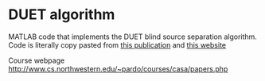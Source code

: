 DUET algorithm
==============

MATLAB code that implements the DUET blind source separation algorithm.
Code is literally copy pasted from [this publication](http://link.springer.com/chapter/10.1007%2F978-1-4020-6479-1_8#page-1) and [this website](http://eleceng.ucd.ie/~srickard/bss.html)


Course webpage http://www.cs.northwestern.edu/~pardo/courses/casa/papers.php
